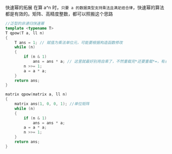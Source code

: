快速幂的拓展
在算 a^n 时，`只要 a 的数据类型支持乘法且满足结合律`，快速幂的算法都是有效的。矩阵、高精度整数，都可以照搬这个思路

```C++
//泛型的非递归快速幂
template <typename T>
T qpow(T a, ll n)
{
    T ans = 1; // 赋值为乘法单位元，可能要根据构造函数修改
    while (n)
    {
        if (n & 1)
            ans = ans * a; // 这里就最好别用自乘了，不然重载完*还要重载*=，有点麻烦。
        n >>= 1;
        a = a * a;
    }
    return ans;
}
```

```C++
matrix qpow(matrix a, ll n)
{
    matrix ans(1, 0, 0, 1); //单位矩阵
    while (n)
    {
        if (n & 1)
            ans = ans * a;
        a = a * a;
        n >>= 1;
    }
    return ans;
}
```
